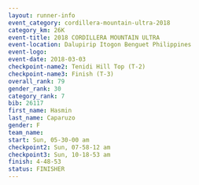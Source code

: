 ```yaml
---
layout: runner-info 
event_category: cordillera-mountain-ultra-2018 
category_km: 26K 
event-title: 2018 CORDILLERA MOUNTAIN ULTRA 
event-location: Dalupirip Itogon Benguet Philippines 
event-logo: 
event-date: 2018-03-03 
checkpoint-name2: Tenidi Hill Top (T-2) 
checkpoint-name3: Finish (T-3) 
overall_rank: 79
gender_rank: 30
category_rank: 7
bib: 26117
first_name: Hasmin
last_name: Caparuzo
gender: F
team_name:
start: Sun, 05-30-00 am
checkpoint2: Sun, 07-58-12 am
checkpoint3: Sun, 10-18-53 am
finish: 4-48-53
status: FINISHER
---
```

